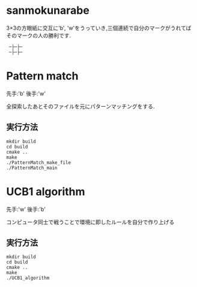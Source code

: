 # sanmokunarabe

3×3の方眼紙に交互に'b', 'w'をうっていき,三個連続で自分のマークがうれてばそのマークの人の勝利です.

```
 ─├─├─
 ─├─├─
 ```

# Pattern match

先手:'b'
後手:'w'

全探索したあとそのファイルを元にパターンマッチングをする.

## 実行方法

```
mkdir build
cd build
cmake ..
make
./PatternMatch_make_file
./PatternMatch_main
```


# UCB1 algorithm

先手:'w'
後手:'b'

コンピュータ同士で戦うことで環境に即したルールを自分で作り上げる

## 実行方法

```
mkdir build
cd build
cmake ..
make
./UCB1_algorithm
```

